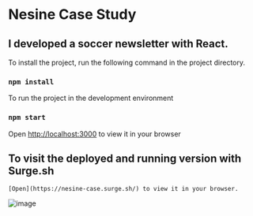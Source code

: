 # Nesine Case Study 
## I developed a soccer newsletter with React.

To install the project, run the following command in the project directory.
### `npm install`

To run the project in the development environment
### `npm start`

Open [http://localhost:3000](http://localhost:3000) to view it in your browser

## To visit the deployed and running version with Surge.sh 
`[Open](https://nesine-case.surge.sh/) to view it in your browser.`

![image](https://github.com/ugurkarakurt/nesine-case/assets/39516754/90ae5426-730a-42c5-a8be-5b633402d468)
